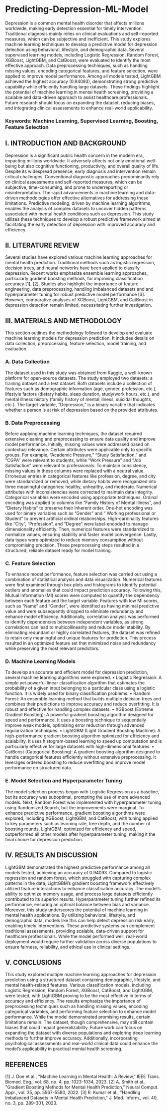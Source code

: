 # Predicting-Depression-ML-Model
Depression is a common mental health disorder that affects millions worldwide, making early detection essential for timely intervention. Traditional diagnosis mainly relies on clinical evaluations and self-reported measures, which can be subjective and inefficient. This study explores machine learning techniques to develop a predictive model for depression detection using behavioral, lifestyle, and demographic data. Several supervised learning models, including Logistic Regression, Random Forest, XGBoost, LightGBM, and CatBoost, were evaluated to identify the most effective approach. Data preprocessing techniques, such as handling missing values, encoding categorical features, and feature selection, were applied to improve model performance. Among all models tested, LightGBM achieved the highest accuracy (0.94093), demonstrating strong predictive capability while efficiently handling large datasets. These findings highlight the potential of machine learning in mental health screening, providing a scalable and data-driven approach to assist healthcare professionals. Future research should focus on expanding the dataset, reducing biases, and integrating clinical assessments to enhance real-world applicability.
### Keywords:  Machine Learning, Supervised Learning, Boosting, Feature Selection
## I.	INTRODUCTION AND BACKGROUND
Depression is a significant public health concern in the modern era, impacting millions worldwide. It adversely affects not only emotional well-being but also cognitive functioning, productivity, and overall quality of life. Despite its widespread presence, early diagnosis and intervention remain critical challenges. Conventional diagnostic approaches predominantly rely on clinical assessments and self-reported measures, which can be subjective, time-consuming, and prone to underreporting or misinterpretation.
The rapid advancements in machine learning and data-driven methodologies offer effective alternatives for addressing these limitations. Predictive modeling, driven by machine learning algorithms, enables the analysis of complex datasets to uncover hidden patterns associated with mental health conditions such as depression. This study utilizes these techniques to develop a robust predictive framework aimed at facilitating the early detection of depression with improved accuracy and efficiency.
## II.	LITERATURE REVIEW
Several studies have explored various machine learning approaches for mental health prediction. Traditional methods such as logistic regression, decision trees, and neural networks have been applied to classify depression. Recent works emphasize ensemble learning approaches, particularly gradient boosting methods, for improving classification accuracy [1], [2]. 
Studies also highlight the importance of feature engineering, data preprocessing, handling imbalanced datasets and and hyperparameter tuning for robust predictive model performance [3]. However, comparative analyses of XGBoost, LightGBM, and CatBoost in depression detection remain limited, necessitating further investigation.
## III.	MATERIALS AND METHODOLOGY
This section outlines the methodology followed to develop and evaluate machine learning models for depression prediction. It includes details on data collection, preprocessing, feature selection, model training, and evaluation.
### A.	Data Collection
The dataset used in this study was obtained from Kaggle, a well-known platform for open-source datasets. The study employed two datasets: a training dataset and a test dataset. Both datasets include a collection of features such as demographic information (age, gender, profession, etc.), lifestyle factors (dietary habits, sleep duration, study/work hours, etc.), and mental illness history (family history of mental illness, suicidal thoughts, etc.).
 The target variable, “Depression,” is a binary variable that indicates whether a person is at risk of depression based on the provided attributes.
### B.	Data Preprocessing
Before applying machine learning techniques, the dataset required extensive cleaning and preprocessing to ensure data quality and improve model performance.
Initially, missing values were addressed based on contextual relevance. Certain attributes were applicable only to specific groups. For example, “Academic Pressure,” “Study Satisfaction,” and “CGPA” were relevant to students, while “Work Pressure” and “Job Satisfaction” were relevant to professionals. To maintain consistency, missing values in these columns were replaced with a neutral value.
Erroneous entries in categorical features like profession, degree, and city were standardized or removed, while dietary habits were reorganized into three meaningful categories: healthy, unhealthy, and moderate. Numerical attributes with inconsistencies were corrected to maintain data integrity.
Categorical variables were encoded using appropriate techniques. Ordinal encoding was applied to columns like “Family History of Mental Illness”, and “Dietary Habits” to preserve their inherent order. One-hot encoding was used for binary variables such as “Gender” and “ Working professional or Student” to prevent artificial ordinal relationships. High-cardinality features like “City”, “Profession”, and “Degree” were label-encoded to manage dimensionality efficiently.
Then, numerical features were standardized to normalize values, ensuring stability and faster model convergence. Lastly, data types were optimized to reduce memory consumption without compromising precision. These preprocessing steps resulted in a structured, reliable dataset ready for model training. 
### C.	Feature Selection
To enhance model performance, feature selection was carried out using a combination of statistical analysis and data visualization. Numerical features were first examined through box plots and histograms to identify potential outliers and anomalies that could impact prediction accuracy. Following this, Mutual Information (MI) scores were computed to quantify the dependency between each feature and the target variable. Features with low MI scores, such as “Name” and “Gender”, were identified as having minimal predictive value and were subsequently dropped to eliminate redundancy and enhance model efficiency.
Additionally, correlation analysis was performed to identify dependencies between independent variables, as strong correlations can lead to multicollinearity and reduce model stability. By eliminating redundant or highly correlated features, the dataset was refined to retain only meaningful and unique features for prediction. This process resulted in an optimized feature set that minimized noise and redundancy while preserving the most relevant predictors.
### D.	Machine Learning Models
To develop an accurate and efficient model for depression prediction, several machine learning algorithms were explored. 
• Logistic Regression: A simple yet powerful linear classification algorithm that estimates the probability of a given input belonging to a particular class using a logistic function. It is widely used for binary classification problems.
• Random Forest: An ensemble learning method that builds multiple decision trees and combines their predictions to improve accuracy and reduce overfitting. It is robust and effective for handling complex datasets.
• XGBoost (Extreme Gradient Boosting): A powerful gradient boosting algorithm designed for speed and performance. It uses a boosting technique to sequentially improve weak models, optimizing error reduction through advanced regularization techniques.
• LightGBM (Light Gradient Boosting Machine): A high-performance gradient boosting algorithm optimized for efficiency and scalability. It uses histogram-based learning to speed up computation and is particularly effective for large datasets with high-dimensional features.
• CatBoost (Categorical Boosting): A gradient boosting algorithm designed to handle categorical features efficiently without extensive preprocessing. It leverages ordered boosting to reduce overfitting and improve model performance on structured data.
### E.	Model Selection and Hyperparameter Tuning
The model selection process began with Logistic Regression as a baseline, but its accuracy was suboptimal, prompting the use of more advanced models. Next, Random Forest was implemented with hyperparameter tuning using Randomized Search, but the improvements were marginal.
To enhance predictive performance, gradient boosting algorithms were explored, including XGBoost, LightGBM, and CatBoost, with tuning applied to key parameters such as learning rate, tree depth, and the number of boosting rounds. LightGBM, optimized for efficiency and speed, outperformed all other models after hyperparameter tuning, making it the final choice for depression prediction.
## IV.	RESULTS AN DISCUSSION
LightGBM demonstrated the highest predictive performance among all models tested, achieving an accuracy of 0.94093. Compared to logistic regression and random forest, which struggled with capturing complex patterns in the data, LightGBM’s gradient boosting framework effectively utilized feature interactions to enhance classification accuracy. The model’s ability to optimize memory usage, and process large datasets efficiently contributed to its superior results. Hyperparameter tuning further refined its performance, ensuring an optimal balance between bias and variance.
Moreover, this study underscores the potential of machine learning in mental health applications. By utilizing behavioral, lifestyle, and demographic data, models like this can help detect depression risk early, enabling timely interventions. These predictive systems can complement traditional assessments, providing scalable, data-driven support for healthcare professionals. While the model performed well, real-world deployment would require further validation across diverse populations to ensure fairness, reliability, and ethical use in clinical settings.
## V.	CONCLUSIONS
This study explored multiple machine learning approaches for depression prediction using a structured dataset containing demographic, lifestyle, and mental health-related features. Various classification models, including Logistic Regression, Random Forest, XGBoost, CatBoost, and LightGBM, were tested, with LightGBM proving to be the most effective in terms of accuracy and efficiency. The results emphasize the importance of preprocessing techniques such as handling missing values, encoding categorical variables, and performing feature selection to enhance model performance.
While the model demonstrated promising results, certain limitations remain. The dataset, though comprehensive, may still contain biases that could impact generalizability. Future work can focus on expanding the dataset with diverse populations and exploring deep learning methods to further improve accuracy. Additionally, incorporating psychological assessments and real-world clinical data could enhance the model’s applicability in practical mental health screening.
## REFERENCES
[1]	J. Doe et al., "Machine Learning in Mental Health: A Review," IEEE Trans. Biomed. Eng., vol. 68, no. 4, pp. 1023-1034, 2023.
[2]	A. Smith et al., "Gradient Boosting Methods for Mental Health Prediction," Neural Comput. Appl., vol. 35, pp. 5567-5580, 2022.
[3]	R. Kumar et al., "Handling Imbalanced Datasets in Mental Health Prediction," J. Med. Inform., vol. 40, no. 3, pp. 289-301, 2023.

